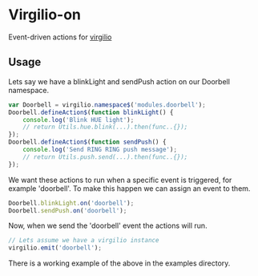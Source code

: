 
# Virgilio-on

Event-driven actions for [virgilio](https://github.com/icemobilelab/virgilio/)

## Usage

Lets say we have a blinkLight and sendPush action on our Doorbell namespace.

```javascript
var Doorbell = virgilio.namespace$('modules.doorbell');
Doorbell.defineAction$(function blinkLight() {
	console.log('Blink HUE light');
	// return Utils.hue.blink(...).then(func..{});
});
Doorbell.defineAction$(function sendPush() {
	console.log('Send RING RING push message');
	// return Utils.push.send(...).then(func..{});
});
```

We want these actions to run when a specific event is triggered, for example 'doorbell'. To make this happen we can assign an event to them.

```javascript
Doorbell.blinkLight.on('doorbell');
Doorbell.sendPush.on('doorbell');
```

Now, when we send the 'doorbell' event the actions will run.

```javascript
// Lets assume we have a virgilio instance
virgilio.emit('doorbell');
```

There is a working example of the above in the examples directory.
